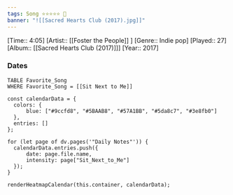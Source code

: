 ```yaml
---
tags: Song ⭐⭐⭐⭐⭐ 💛
banner: "![[Sacred Hearts Club (2017).jpg]]"
---
```

[Time:: 4:05]
[Artist:: [[Foster the People]] ]
[Genre:: Indie pop]
[Played:: 27]
[Album:: [[Sacred Hearts Club (2017)]]]
[Year:: 2017]
### Dates
````dataview
TABLE Favorite_Song
WHERE Favorite_Song = [[Sit Next to Me]]
````

  ```dataviewjs
const calendarData = { 
	colors: { 
		blue: ["#9ccfd8", "#5BAAB8", "#57A1BB", "#5da8c7", "#3e8fb0"] 
	}, 
	entries: [] 
}; 

for (let page of dv.pages('"Daily Notes"')) { 
	calendarData.entries.push({ 
		date: page.file.name, 
		intensity: page["Sit_Next_to_Me"]
	}); 
} 

renderHeatmapCalendar(this.container, calendarData);
```
